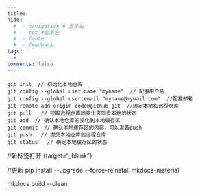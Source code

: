 ```yaml
---
title: 
hide:
  #  - navigation # 显示右
  #  - toc #显示左
  #  - footer
  #  - feedback  
tags:
  - 
comments: false
---
```


```
git init  // 初始化本地仓库
git config --global user.name "myname"  // 配置用户名
git config --global user.email "myname@mymail.com"  //配置邮箱
git remote add origin code@github.git  //绑定本地和远程仓库 
git pull   // 拉取远程仓库的变化来同步本地的状态
git add  // 确认本地仓库的变化到本地缓存区
git commit  // 确认本地缓存区的内容，可以准备push
git push   // 提交本地仓库到远程仓库
git status   // 确定本地缓存区的状态
```
//新标签打开
{target=“_blank”}

//更新
pip install --upgrade --force-reinstall mkdocs-material

mkdocs build --clean

